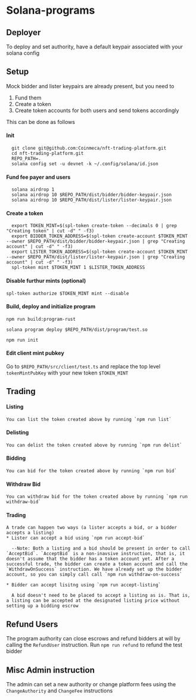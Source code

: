 # Solana-programs

## Deployer
To deploy and set authority, have a default keypair associated with your solana config

## Setup
Mock bidder and lister keypairs are already present, but you need to
  1. Fund them
  2. Create a token
  3. Create token accounts for both users and send tokens accordingly

This can be done as follows
  #### Init
  ```shell
    git clone git@github.com:Coinmeca/nft-trading-platform.git
    cd nft-trading-platform.git
    REPO_PATH=.
    solana config set -u devnet -k ~/.config/solana/id.json
  ```

  #### Fund fee payer and users
  ```shell
    solana airdrop 1
    solana airdrop 10 $REPO_PATH/dist/bidder/bidder-keypair.json
    solana airdrop 10 $REPO_PATH/dist/lister/lister-keypair.json
  ```


  #### Create a token
  ```shell
    export TOKEN_MINT=$(spl-token create-token --decimals 0 | grep "Creating token" | cut -d" " -f3)
    export BIDDER_TOKEN_ADDRESS=$(spl-token create-account $TOKEN_MINT  --owner $REPO_PATH/dist/bidder/bidder-keypair.json | grep "Creating account" | cut -d" " -f3)
    export LISTER_TOKEN_ADDRESS=$(spl-token create-account $TOKEN_MINT  --owner $REPO_PATH/dist/lister/lister-keypair.json | grep "Creating account" | cut -d" " -f3)
    spl-token mint $TOKEN_MINT 1 $LISTER_TOKEN_ADDRESS
  ```

  #### Disable furthur mints (optional)
  ```shell
  spl-token authorize $TOKEN_MINT mint --disable
  ```

  #### Build, deploy and initialize program
  ```shell
  npm run build:program-rust
  ```
  ```shell
  solana program deploy $REPO_PATH/dist/program/test.so
  ```
  ```shell
  npm run init
  ```

  #### Edit client mint pubkey
  Go to `$REPO_PATH/src/client/test.ts` and replace the top level `tokenMintPubKey` with your new token `$TOKEN_MINT`

## Trading
  #### Listing
    You can list the token created above by running `npm run list`

  #### Delisting
    You can delist the token created above by running `npm run delist`

  #### Bidding
    You can bid for the token created above by running `npm run bid`

  #### Withdraw Bid
    You can withdraw bid for the token created above by running `npm run withdraw-bid`

  #### Trading
    A trade can happen two ways (a lister accepts a bid, or a bidder accepts a listing)
    * Lister can accept a bid using `npm run accept-bid`

      --Note: Both a listing and a bid should be present in order to call `AcceptBid`. `AcceptBid` is a non-inavsive instruction, that is, it doesn't assume that the bidder has a token account yet. After a successful trade, the bidder can create a token account and call the `WithdrawOnSuccess` instruction. We have already set up the bidder account, so you can simply call call `npm run withdraw-on-success`

    * Bidder can accept lisitng using `npm run accept-listing`

      A bid doesn't need to be placed to accept a listing as is. That is, a listing can be accepted at the designated listing price without setting up a bidding escrow

## Refund Users
The program authority can close escrows and refund bidders at will by calling the `RefundUser` instruction. Run `npm run refund` to refund the test bidder

## Misc Admin instruction
The admin can set a new authority or change platform fees using the `ChangeAuthority` and `ChangeFee` instructions

